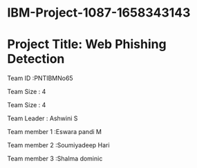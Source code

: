 # IBM-Project-1087-1658343143
# Project Title: Web Phishing Detection

Team ID :PNTIBMNo65

<bold>Team Size :</bold> 4

Team Size : 4

Team Leader : Ashwini S

Team member 1 :Eswara pandi M

Team member 2 :Soumiyadeep Hari

Team member 3 :Shalma dominic
